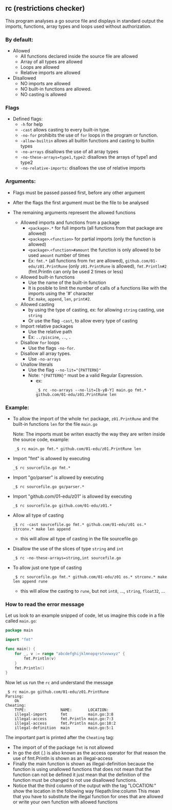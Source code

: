 ## rc (restrictions checker)

This program analyses a go source file and displays in standard output the imports, functions, array types and loops used without authorization.

### By default:

- Allowed
  - All functions declared inside the source file are allowed
  - Array of all types are allowed
  - Loops are allowed
  - Relative imports are allowed
- Disallowed
  - NO imports are allowed
  - NO built-in functions are allowed.
  - NO casting is allowed

### Flags

- Defined flags:
  - `-h` for help
  - `-cast` allows casting to every built-in type.
  - `-no-for` prohibits the use of `for` loops in the program or function.
  - `-allow-builtin` allows all builtin functions and casting to builtin types
  - `-no-arrays` disallows the use of all array types
  - `-no-these-arrays=type1,type2`: disallows the arrays of type1 and type2
  - `-no-relative-imports`: disallows the use of relative imports

### Arguments:

- Flags must be passed passed first, before any other argument

- After the flags the first argument must be the file to be analysed

- The remaining arguments represent the allowed functions
  - Allowed imports and functions from a package
    - `<package>.*` for full imports (all functions from that package are allowed)
    - `<package>`.`<function>` for partial imports (only the function is allowed)
    - `<package>`.`<function>#amount` the function is only allowed to be used `amount` number of times
    - Ex: `fmt.*` (all functions from `fmt` are allowed), `github.com/01-edu/z01.PrintRune` (only `z01.PrintRune` is allowed), `fmt.Println#2` (fmt.Println can only be used 2 times or less)
  - Allowed built-in functions
    - Use the name of the built-in function
    - It is posible to limit the number of calls of a functions like with the imports using the '#' character
    - Ex: `make`, `append`, `len`, `print#2`.
  - Allowed casting
    - by using the type of casting, ex: for allowing `string` casting, use `string`
    - Or use the flag `-cast`, to allow every type of casting
  - Import relative packages
    - Use the relative path
    - Ex: `../piscine`, `..`, `.`
  - Disallow `for` loops
    - Use the flags `-no-for`.
  - Disallow all array types.
    - Use `-no-arrays`
  - Unallow literals
    - Use the flag `--no-lit="{PATTERN}"`
    - Note: `"{PATTERN}"` must be a valid Regular Expression.
      - ex:
        ```console
        _$ rc -no-arrays --no-lit=[b-yB-Y] main.go fmt.* github.com/01-edu/z01.PrintRune len 
        ```
### Example:

- To allow the import of the whole `fmt` package, `z01.PrintRune` and the built-in functions `len` for the file `main.go`

   Note: The imports must be writen exactly the way they are writen inside the source code, example:

```console
    _$ rc main.go fmt.* github.com/01-edu/z01.PrintRune len
```

- Import "fmt" is allowed by executing
    ```console
    _$ rc sourcefile.go fmt.*
    ```

- Import "go/parser" is allowed by executing
    ```console
    _$ rc sourcefile.go go/parser.*
    ```

- Import "github.com/01-edu/z01" is allowed by executing
    ```console
    _$ rc sourcefile.go github.com/01-edu/z01.*
    ```

- Allow all type of casting

    ```console
    _$ rc -cast sourcefile.go fmt.* github.com/01-edu/z01 os.* strconv.* make len append
    ```
  - this will allow all type of casting in the file sourcefile.go

- Disallow the use of the slices of type `string` and `int`

    ```console
    _$ rc -no-these-arrays=string,int sourcefile.go
    ```

- To allow just one type of casting

    ```console
    _$ rc sourcefile.go fmt.* github.com/01-edu/z01 os.* strconv.* make len append rune
    ```
  - this will allow the casting to `rune`, but not `int8`, ..., `string`, `float32`, ...

### How to read the error message

Let us look to an example snipped of code, let us imagine this code in a file called `main.go`:

```go
package main

import "fmt"

func main() {
	for _, v := range "abcdefghijklmnopqrstuvwxyz" {
		fmt.Println(v)
	}
	fmt.Println()
}
```

Now let us run the `rc` and understand the message

```console
_$ rc main.go github.com/01-edu/z01.PrintRune
Parsing:
	Ok
Cheating:
	TYPE:             	NAME:      	LOCATION:
	illegal-import    	fmt        	main.go:3:8
	illegal-access    	fmt.Println	main.go:7:3
	illegal-access    	fmt.Println	main.go:10:2
	illegal-definition	main       	main.go:5:1
```

The important part is printed after the `Cheating` tag:
- The import of of the package `fmt` is not allowed
- In go the dot (.) is also known as the access operator for that reason the use of fmt.Println is shown as an illegal-access
- Finally the main function is shown as illegal-definition because the function is using unallowed functions that does not mean that the function can not be defined it just mean that the definition of the function must be changed to not use disallowed functions.
- Notice that the third column of the output with the tag "LOCATION:" show the location in the following way filepath:line:column
This mean that you have to substitute the illegal function for ones that are allowed or write your own function with allowed functions
